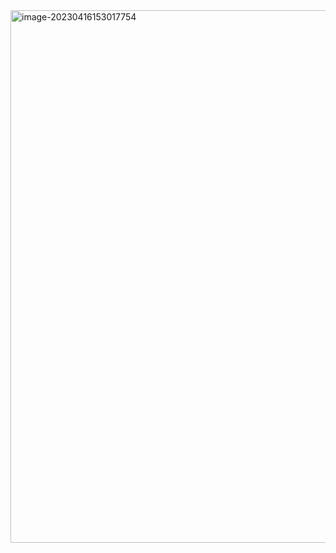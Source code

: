 <img width="852" alt="image-20230416153017754" src="https://user-images.githubusercontent.com/58834857/233537039-2fa985fa-f915-4fca-b5f0-f532a2af724f.png">
